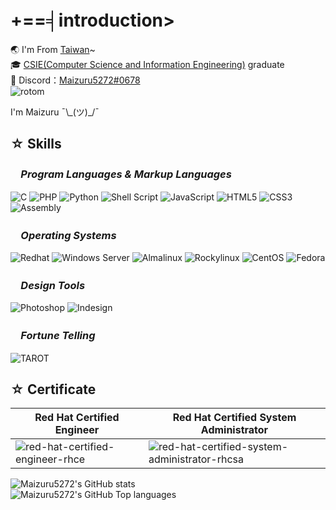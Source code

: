 # +==╡introduction>　
<!--# +==╡The3ofSwordsReversed>　-->

<!--⚔ _T3oSr = [The_3_of_Swords_Reversed](https://en.wikipedia.org/wiki/Three_of_Swords)_.  -->
🌏 I'm From [Taiwan](https://en.wikipedia.org/wiki/Taiwan)~  
🎓 [CSIE(Computer Science and Information Engineering)](https://zh.wikipedia.org/wiki/%E8%B3%87%E8%A8%8A%E5%B7%A5%E7%A8%8B%E5%AD%B8%E7%B3%BB) graduate  
📠 Discord：[Maizuru5272#0678](http://discordapp.com/invite/)   
![rotom](https://user-images.githubusercontent.com/74230665/152712942-dafa68e0-4d55-4a21-8dec-c71bc4571693.gif)  
   

  
I'm Maizuru ¯\\\_(ツ)\_/¯  
<!--## Code Editor
![VSCODE](https://img.shields.io/static/v1?style=for-the-badge&color=1E1E1E&logo=visualstudiocode&logoColor=007ACC&message=visual+studio+code&label=)
![Notepad++](https://img.shields.io/static/v1?style=for-the-badge&color=1E1E1E&logo=Notepad%2B%2B&logoColor=90E59A&message=Notepad%2B%2B&label=)
![Vim](https://img.shields.io/static/v1?style=for-the-badge&color=1E1E1E&logo=Vim&logoColor=019733&message=Vim&label=)
-->
## ☆ Skills
### 　_Program Languages & Markup Languages_
![C](https://img.shields.io/static/v1?style=for-the-badge&message=C%20Language&color=1E1E1E&logo=C&logoColor=659AD2&label=)
![PHP](https://img.shields.io/static/v1?style=for-the-badge&message=PHP&color=1E1E1E&logo=PHP&logoColor=777BB4&label=)
![Python](https://img.shields.io/static/v1?style=for-the-badge&message=Python&color=1E1E1E&logo=python&logoColor=3776AB&label=)
![Shell Script](https://img.shields.io/static/v1?style=for-the-badge&message=Shell%20Script&color=1E1E1E&logo=gnubash&logoColor=4EAA25&label=)
![JavaScript](https://img.shields.io/static/v1?style=for-the-badge&message=JavaScript&color=1E1E1E&logo=JavaScript&logoColor=F7DF1E&label=)
![HTML5](https://img.shields.io/static/v1?style=for-the-badge&message=HTML5&color=1E1E1E&logo=HTML5&logoColor=E34F26&label=)
![CSS3](https://img.shields.io/static/v1?style=for-the-badge&message=CSS3&color=1E1E1E&logo=CSS3&logoColor=1572B6&label=)
![Assembly](https://img.shields.io/static/v1?style=for-the-badge&message=Assembly(MASM)&color=1E1E1E&logo=microsoft&logoColor=B7472A&label=)
<!--![Mysql](https://img.shields.io/static/v1?style=for-the-badge&message=Mysql&color=1E1E1E&logo=mysql&logoColor=5CA2D6&label=)-->

### 　_Operating Systems_
![Redhat](https://img.shields.io/static/v1?style=for-the-badge&color=1E1E1E&logo=redhat&logoColor=DF2B34&message=Redhat%209&label=)
![Windows Server](https://img.shields.io/static/v1?style=for-the-badge&color=1E1E1E&logo=Windows&logoColor=0078D6&message=Windows%20Server%202008-2022&label=)
![Almalinux](https://img.shields.io/static/v1?style=for-the-badge&color=1E1E1E&logo=Almalinux&logoColor=FFFFFF&message=Almalinux%209&label=)
![Rockylinux](https://img.shields.io/static/v1?style=for-the-badge&color=1E1E1E&logo=Rockylinux&logoColor=10B981&message=Rockylinux%208&label=)
![CentOS](https://img.shields.io/static/v1?style=for-the-badge&color=1E1E1E&logo=CentOS&logoColor=FFFFFF&message=CentOS%207&label=)
![Fedora](https://img.shields.io/static/v1?style=for-the-badge&color=1E1E1E&logo=Fedora&logoColor=51A2DA&message=Fedora%2024&label=)

### 　_Design Tools_
![Photoshop](https://img.shields.io/static/v1?style=for-the-badge&message=Adobe%20PhotoShop&color=1E1E1E&logo=adobephotoshop&logoColor=31A8FF&label=)
![Indesign](https://img.shields.io/static/v1?style=for-the-badge&message=Adobe%20Indesign&color=1E1E1E&logo=adobeindesign&logoColor=FF3366&label=)

### 　_Fortune Telling_
![TAROT](https://img.shields.io/static/v1?style=for-the-badge&message=🔮%20TAROT&color=262626&logo=&logoColor=CC5AF7&label=)

## ☆ Certificate
<!--|[Red Hat Certified Engineer](https://www.redhat.com/en/services/certification/rhce)|[Red Hat Certified System Administrator](https://www.redhat.com/en/services/certification/rhcsa)|-->
|Red Hat Certified Engineer|Red Hat Certified System Administrator|
|--|--|
|![red-hat-certified-engineer-rhce](https://user-images.githubusercontent.com/74230665/217510395-c16bc422-3df9-417a-b287-a6a1cbb2ca5e.png)|![red-hat-certified-system-administrator-rhcsa](https://user-images.githubusercontent.com/74230665/217510417-1f411f04-6743-4ef3-a4e2-cf7f78a3c49e.png)|  


![Maizuru5272's GitHub stats](https://github-readme-stats.vercel.app/api?username=0x0607&show_icons=false&theme=radical)  
![Maizuru5272's GitHub Top languages](https://github-readme-stats.vercel.app/api/top-langs/?username=0x0607&card_width=445&layout=compact&theme=radical&locale=en&langs_count=4)  
